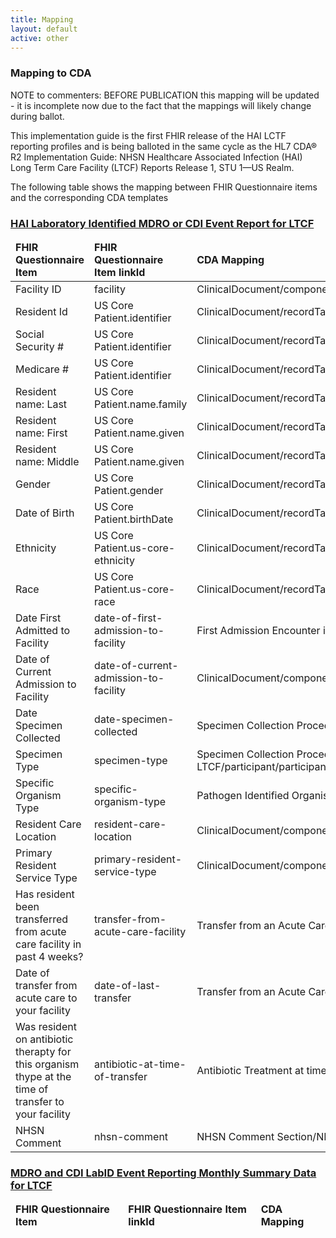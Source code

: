 ```yaml
---
title: Mapping
layout: default
active: other
---
```


<!-- { :.no_toc } -->

<!-- TOC  the css styling for this is \pages\assets\css\project.css under 'markdown-toc'-->

<!-- * Do not remove this line (it will not be displayed)
{:toc} -->

<!-- end TOC -->

### Mapping to CDA
  
  <p>NOTE to commenters: BEFORE PUBLICATION this mapping will be updated - it is incomplete now due to the fact that the mappings will likely change during ballot.</p>
  <p>This implementation guide is the first FHIR release of the HAI LCTF reporting profiles and is being balloted in the same cycle as the HL7 CDA® R2 Implementation Guide: NHSN Healthcare Associated Infection (HAI) Long Term Care Facility (LTCF) Reports
Release 1, STU 1—US Realm.</p>
  <p>The following table shows the mapping between FHIR Questionnaire items and the corresponding CDA templates</p>
  <h3><a href="Questionnaire-hai-ltcf-questionnaire-mdro-cdi-event.html">HAI Laboratory Identified MDRO or CDI Event Report for LTCF</a></h3>
  <table class="codes">
    <thead>
      <tr>
        <td>
          <b>FHIR Questionnaire Item</b>
        </td>
        <td>
          <b>FHIR Questionnaire Item linkId</b>
        </td>
        <td>
          <b>CDA Mapping</b>
        </td>
      </tr>
    </thead>
    <tbody>
      <tr>
        <td>Facility ID</td>
        <td>facility</td>
        <td>ClinicalDocument/componentOf/encompassingEncounter/location/healthCareFacility/id</td>
      </tr>
      <tr>
        <td>Resident Id</td>
        <td>US Core Patient.identifier</td>
        <td>ClinicalDocument/recordTarget/patientRole/id</td>
      </tr>
      <tr>
        <td>Social Security #</td>
        <td>US Core Patient.identifier</td>
        <td>ClinicalDocument/recordTarget/patientRole/id</td>
      </tr>
      <tr>
        <td>Medicare #</td>
        <td>US Core Patient.identifier</td>
        <td>ClinicalDocument/recordTarget/patientRole/id</td>
      </tr>
      <tr>
        <td>Resident name: Last</td>
        <td>US Core Patient.name.family</td>
        <td>ClinicalDocument/recordTarget/name</td>
      </tr>
      <tr>
        <td>Resident name: First</td>
        <td>US Core Patient.name.given</td>
        <td>ClinicalDocument/recordTarget/name</td>
      </tr>
      <tr>
        <td>Resident name: Middle</td>
        <td>US Core Patient.name.given</td>
        <td>ClinicalDocument/recordTarget/name</td>
      </tr>
      <tr>
        <td>Gender</td>
        <td>US Core Patient.gender</td>
        <td>ClinicalDocument/recordTarget/patientRole/patient/administrativeGenderCode</td>
      </tr>
      <tr>
        <td>Date of Birth</td>
        <td>US Core Patient.birthDate</td>
        <td>ClinicalDocument/recordTarget/patientRole/patient/birthTime</td>
      </tr>
      <tr>
        <td>Ethnicity</td>
        <td>US Core Patient.us-core-ethnicity</td>
        <td>ClinicalDocument/recordTarget/patientRole/patient/ethnicGroupCode</td>
      </tr>
      <tr>
        <td>Race</td>
        <td>US Core Patient.us-core-race</td>
        <td>ClinicalDocument/recordTarget/patientRole/patient/raceCode</td>
      </tr>
      <tr>
        <td>Date First Admitted to Facility</td>
        <td>date-of-first-admission-to-facility</td>
        <td>First Admission Encounter in a Lab Identified Report LTCF/effectiveTime/low</td>
      </tr>
      <tr>
        <td>Date of Current Admission to Facility</td>
        <td>date-of-current-admission-to-facility</td>
        <td>ClinicalDocument/componentOf/encompassingEncounter/effectiveTime/low</td>
      </tr>
      <tr>
        <td>Date Specimen Collected</td>
        <td>date-specimen-collected</td>
        <td>Specimen Collection Procedure in a Lab Identified Report LTCF/effectiveTime/low</td>
      </tr>
      <tr>
        <td>Specimen Type</td>
        <td>specimen-type</td>
        <td>Specimen Collection Procedure in a Lab Identified Report LTCF/participant/participantRole/playingEntity/code</td>
      </tr>
      <tr>
        <td>Specific Organism Type</td>
        <td>specific-organism-type</td>
        <td>Pathogen Identified Organism in a Lab Identified Report LTCF/value</td>
      </tr>
      <tr>
        <td>Resident Care Location</td>
        <td>resident-care-location</td>
        <td>ClinicalDocument/componentOf/encompassingEncounter/location/healthcareFacility/id/@extension</td>
      </tr>
      <tr>
        <td>Primary Resident Service Type</td>
        <td>primary-resident-service-type</td>
        <td>ClinicalDocument/componentOf/encompassingEncounter/location/healthCareFacility/code</td>
      </tr>
      <tr>
        <td>Has resident been transferred from acute care facility in past 4 weeks?</td>
        <td>transfer-from-acute-care-facility</td>
        <td>Transfer from an Acute Care Facility to LTCF in a Lab Identified Report/value</td>
      </tr>
      <tr>
        <td>Date of transfer from acute care to your facility</td>
        <td>date-of-last-transfer</td>
        <td>Transfer from an Acute Care Facility to LTCF in a Lab Identified Report/effectiveTime</td>
      </tr>
      <tr>
        <td>Was resident on antibiotic therapty for this organism thype at the time of transfer to your facility</td>
        <td>antibiotic-at-time-of-transfer</td>
        <td>Antibiotic Treatment at time of Transfer in a Lab Identified Report LTCF/value</td>
      </tr>
      <tr>
        <td>NHSN Comment</td>
        <td>nhsn-comment</td>
        <td>NHSN Comment Section/NHSN Comment</td>
      </tr>
    </tbody>
  </table>
  
  <h3><a href="Questionnaire-hai-ltcf-questionnaire-mdro-cdi-summary.html">MDRO and CDI LabID Event Reporting Monthly Summary Data for LTCF</a></h3>
  <table class="codes">
    <thead>
      <tr>
        <td>
          <b>FHIR Questionnaire Item</b>
        </td>
        <td>
          <b>FHIR Questionnaire Item linkId</b>
        </td>
        <td>
          <b>CDA Mapping</b>
        </td>
      </tr>
    </thead>
    
  </table>
